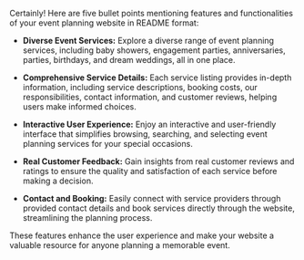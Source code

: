 Certainly! Here are five bullet points mentioning features and functionalities of your event planning website in README format:

- **Diverse Event Services:** Explore a diverse range of event planning services, including baby showers, engagement parties, anniversaries, parties, birthdays, and dream weddings, all in one place.

- **Comprehensive Service Details:** Each service listing provides in-depth information, including service descriptions, booking costs, our responsibilities, contact information, and customer reviews, helping users make informed choices.

- **Interactive User Experience:** Enjoy an interactive and user-friendly interface that simplifies browsing, searching, and selecting event planning services for your special occasions.

- **Real Customer Feedback:** Gain insights from real customer reviews and ratings to ensure the quality and satisfaction of each service before making a decision.

- **Contact and Booking:** Easily connect with service providers through provided contact details and book services directly through the website, streamlining the planning process.

These features enhance the user experience and make your website a valuable resource for anyone planning a memorable event.